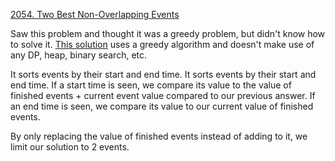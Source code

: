 [2054. Two Best Non-Overlapping Events](https://leetcode.com/problems/two-best-non-overlapping-events/)

Saw this problem and thought it was a greedy problem, but didn't know how to solve it. [This solution](https://leetcode.com/problems/two-best-non-overlapping-events/discuss/1552570/Very-Simple-sort-%2B-greedy%3A-No-DP-no-Binary-Search-no-HeapPQBST) uses a greedy algorithm and doesn't make use of any DP, heap, binary search, etc.

It sorts events by their start and end time. It sorts events by their start and end time. If a start time is seen, we compare its value to the value of finished events + current event value compared to our previous answer. If an end time is seen, we compare its value to our current value of finished events. 

By only replacing the value of finished events instead of adding to it, we limit our solution to 2 events.
